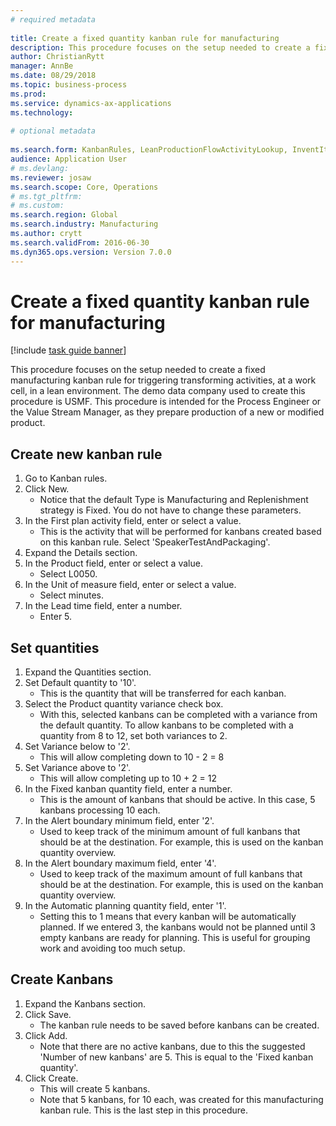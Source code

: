 ```yaml
--- 
# required metadata 
 
title: Create a fixed quantity kanban rule for manufacturing
description: This procedure focuses on the setup needed to create a fixed manufacturing kanban rule for triggering transforming activities, at a work cell, in a lean environment. 
author: ChristianRytt
manager: AnnBe 
ms.date: 08/29/2018
ms.topic: business-process 
ms.prod:  
ms.service: dynamics-ax-applications 
ms.technology:  
 
# optional metadata 
 
ms.search.form: KanbanRules, LeanProductionFlowActivityLookup, InventItemIdLookupSimple, UnitOfMeasureLookup, KanbanCreate   
audience: Application User 
# ms.devlang:  
ms.reviewer: josaw
ms.search.scope: Core, Operations 
# ms.tgt_pltfrm:  
# ms.custom:  
ms.search.region: Global
ms.search.industry: Manufacturing
ms.author: crytt
ms.search.validFrom: 2016-06-30 
ms.dyn365.ops.version: Version 7.0.0 
---
```

# Create a fixed quantity kanban rule for manufacturing

[!include [task guide banner](../../includes/task-guide-banner.md)]

This procedure focuses on the setup needed to create a fixed manufacturing kanban rule for triggering transforming activities, at a work cell, in a lean environment. The demo data company used to create this procedure is USMF. This procedure is intended for the Process Engineer or the Value Stream Manager, as they prepare production of a new or modified product.


## Create new kanban rule
1. Go to Kanban rules.
2. Click New.
    * Notice that the default Type is Manufacturing and Replenishment strategy is Fixed. You do not have to change these parameters.  
3. In the First plan activity field, enter or select a value.
    * This is the activity that will be performed for kanbans created based on this kanban rule.  Select 'SpeakerTestAndPackaging'.  
4. Expand the Details section.
5. In the Product field, enter or select a value.
    * Select L0050.  
6. In the Unit of measure field, enter or select a value.
    * Select minutes.  
7. In the Lead time field, enter a number.
    * Enter 5.  

## Set quantities
1. Expand the Quantities section.
2. Set Default quantity to '10'.
    * This is the quantity that will be transferred for each kanban.  
3. Select the Product quantity variance check box.
    * With this, selected kanbans can be completed with a variance from the default quantity.  To allow kanbans to be completed with a quantity from 8 to 12, set both variances to 2.  
4. Set Variance below to '2'.
    * This will allow completing down to 10 - 2 = 8  
5. Set Variance above to '2'.
    * This will allow completing up to 10 + 2 = 12  
6. In the Fixed kanban quantity field, enter a number.
    * This is the amount of kanbans that should be active. In this case, 5 kanbans processing 10 each.  
7. In the Alert boundary minimum field, enter '2'.
    * Used to keep track of the minimum amount of full kanbans that should be at the destination. For example, this is used on the kanban quantity overview.  
8. In the Alert boundary maximum field, enter '4'.
    * Used to keep track of the maximum amount of full kanbans that should be at the destination. For example, this is used on the kanban quantity overview.  
9. In the Automatic planning quantity field, enter '1'.
    * Setting this to 1 means that every kanban will be automatically planned.   If we entered 3, the kanbans would not be planned until 3 empty kanbans are ready for planning. This is useful for grouping work and avoiding too much setup.  

## Create Kanbans
1. Expand the Kanbans section.
2. Click Save.
    * The kanban rule needs to be saved before kanbans can be created.  
3. Click Add.
    * Note that there are no active kanbans, due to this the suggested 'Number of new kanbans' are 5. This is equal to the 'Fixed kanban quantity'.  
4. Click Create.
    * This will create 5 kanbans.  
    * Note that 5 kanbans, for 10 each, was created for this manufacturing kanban rule. This is the last step in this procedure.  

